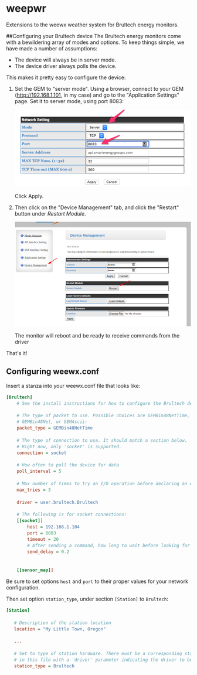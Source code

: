 weepwr
======

Extensions to the weewx weather system for Brultech energy monitors.

##Configuring your Brultech device
The Brultech energy monitors come with a bewildering array of modes and options. To keep things
simple, we have made a number of assumptions:

- The device will always be in server mode.
- The device driver always polls the device.

This makes it pretty easy to configure the device:

1. Set the GEM to "server mode".
Using a browser, connect to your GEM (http://192.168.1.101, in my case) 
and go to the "Application Settings" page. 
Set it to server mode, using port 8083:

    ![Application settings](images/server_mode.png)

    Click Apply.
    
2. Then click on the "Device Management" tab, and click the "Restart" button under 
*Restart Module*.

    ![Restart Module](images/restart_module.png)
    
    The monitor will reboot and be ready to receive commands from the driver
    
That's it!

## Configuring weewx.conf
Insert a stanza into your weewx.conf file that looks like:

```ini
[Brultech]
    # See the install instructions for how to configure the Brultech devices!!
    
    # The type of packet to use. Possible choices are GEMBin48NetTime,
    # GEMBin48Net, or GEMAscii:
    packet_type = GEMBin48NetTime
    
    # The type of connection to use. It should match a section below. 
    # Right now, only 'socket' is supported.
    connection = socket
    
    # How often to poll the device for data
    poll_interval = 5

    # Max number of times to try an I/O operation before declaring an error
    max_tries = 3
    
    driver = user.brultech.Brultech

    # The following is for socket connections: 
    [[socket]]
        host = 192.168.1.104
        port = 8083
        timeout = 20
        # After sending a command, how long to wait before looking for a response
        send_delay = 0.2

    
    [[sensor_map]]

```

Be sure to set options `host` and `port` to their proper values for your network configuration.

Then set option `station_type`, under section `[Station]` to `Brultech`:
 
 ```ini
[Station]

    # Description of the station location
    location = "My Little Town, Oregon"

    ...

    # Set to type of station hardware. There must be a corresponding stanza
    # in this file with a 'driver' parameter indicating the driver to be used.
    station_type = Brultech
```